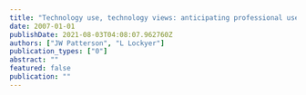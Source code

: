 ```yaml
---
title: "Technology use, technology views: anticipating professional use of ICT for beginning physical and health education teachers"
date: 2007-01-01
publishDate: 2021-08-03T04:08:07.962760Z
authors: ["JW Patterson", "L Lockyer"]
publication_types: ["0"]
abstract: ""
featured: false
publication: ""
---
```


